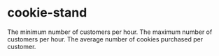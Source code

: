 # cookie-stand
The minimum number of customers per hour. The maximum number of customers per hour. The average number of cookies purchased per customer.
